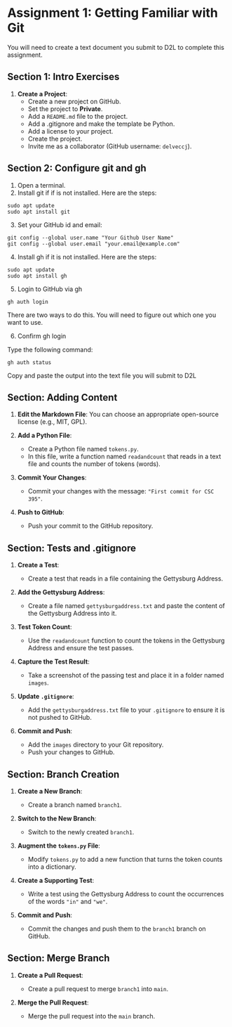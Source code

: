 # Assignment 1: Getting Familiar with Git

You will need to create a text document you submit to D2L to complete this assignment.

## Section 1: Intro Exercises

1. **Create a Project**:
   - Create a new project on GitHub.
   - Set the project to **Private**.
   - Add a `README.md` file to the project.
   - Add a .gitignore and make the template be Python.
   - Add a license to your project.
   - Create the project.
   - Invite me as a collaborator (GitHub username: `delveccj`).

## Section 2: Configure git and gh

1. Open a terminal.
2. Install git if if is not installed.  Here are the steps:

```
sudo apt update
sudo apt install git
```
3. Set your GitHub id and email:
```
git config --global user.name "Your Github User Name"
git config --global user.email "your.email@example.com"
```
4. Install gh if it is not installed.  Here are the steps:
```
sudo apt update
sudo apt install gh
```
5. Login to GitHub via gh
```
gh auth login
```
There are two ways to do this.  You will need to figure out which one you want to use.

6. Confirm gh login

Type the following command:
```
gh auth status
```
Copy and paste the output into the text file you will submit to D2L

## Section: Adding Content

1. **Edit the Markdown File**:
    You can choose an appropriate open-source license (e.g., MIT, GPL).

2. **Add a Python File**:
   - Create a Python file named `tokens.py`.
   - In this file, write a function named `readandcount` that reads in a text file and counts the number of tokens (words).

3. **Commit Your Changes**:
   - Commit your changes with the message: `"First commit for CSC 395"`.

4. **Push to GitHub**:
   - Push your commit to the GitHub repository.

## Section: Tests and .gitignore

1. **Create a Test**:
   - Create a test that reads in a file containing the Gettysburg Address.
   
2. **Add the Gettysburg Address**:
   - Create a file named `gettysburgaddress.txt` and paste the content of the Gettysburg Address into it.

3. **Test Token Count**:
   - Use the `readandcount` function to count the tokens in the Gettysburg Address and ensure the test passes.

4. **Capture the Test Result**:
   - Take a screenshot of the passing test and place it in a folder named `images`.

5. **Update `.gitignore`**:
   - Add the `gettysburgaddress.txt` file to your `.gitignore` to ensure it is not pushed to GitHub.

6. **Commit and Push**:
   - Add the `images` directory to your Git repository.
   - Push your changes to GitHub.

## Section: Branch Creation

1. **Create a New Branch**:
   - Create a branch named `branch1`.

2. **Switch to the New Branch**:
   - Switch to the newly created `branch1`.

3. **Augment the `tokens.py` File**:
   - Modify `tokens.py` to add a new function that turns the token counts into a dictionary.

4. **Create a Supporting Test**:
   - Write a test using the Gettysburg Address to count the occurrences of the words `"in"` and `"we"`.

5. **Commit and Push**:
   - Commit the changes and push them to the `branch1` branch on GitHub.

## Section: Merge Branch

1. **Create a Pull Request**:
   - Create a pull request to merge `branch1` into `main`.

2. **Merge the Pull Request**:
   - Merge the pull request into the `main` branch.

